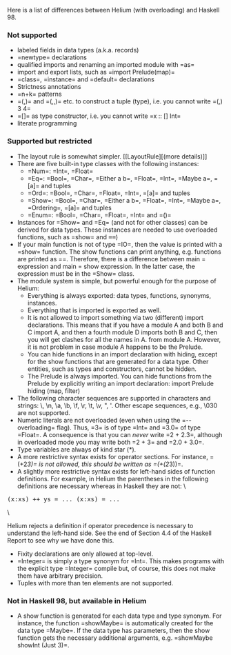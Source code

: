 Here is a list of differences between Helium (with overloading) and Haskell 98.

### Not supported

   * labeled fields in data types (a.k.a. records)
   * =newtype= declarations
   * qualified imports and renaming an imported module with =as=
   * import and export lists, such as =import Prelude(map)=
   * =class=, =instance= and =default= declarations
   * Strictness annotations
   * =n+k= patterns
   * =(,)= and =(,,)= etc. to construct a tuple (type), i.e. you cannot write =(,) 3 4=
   * =[]= as type constructor, i.e. you cannot write =x :: [] Int=
   * literate programming

### Supported but restricted

   * The layout rule is somewhat simpler. [[LayoutRule][(more details)]]
   * There are five built-in type classes with the following instances:
      * =Num=: =Int=, =Float=
      * =Eq=: =Bool=, =Char=, =Either a b=, =Float=, =Int=, =Maybe a=, =[a]= and tuples
      * =Ord=: =Bool=, =Char=, =Float=, =Int=, =[a]= and tuples
      * =Show=: =Bool=, =Char=, =Either a b=, =Float=, =Int=, =Maybe a=, =Ordering=, =[a]= and tuples
      * =Enum=: =Bool=, =Char=, =Float=, =Int= and =()=
   * Instances for =Show= and =Eq= (and not for other classes) can be derived for data types. These instances are needed to use overloaded functions, such as =show= and <kbd>==</kbd>)
   * If your main function is not of type =IO=, then the value is printed with a =show= function. The show functions can print anything, e.g. functions are printed as =<function>=. Therefore, there is a difference between main = expression and main = show expression. In the latter case, the expression must be in the =Show= class.
   * The module system is simple, but powerful enough for the purpose of Helium:
      * Everything is always exported: data types, functions, synonyms, instances.
      * Everything that is imported is exported as well.
      * It is not allowed to import something via two (different) import declarations. This means that if you have a module A and both B and C import A, and then a fourth module D imports both B and C, then you will get clashes for all the names in A. from module A. However, it is not problem in case module A happens to be the Prelude.
      * You can hide functions in an import declaration with hiding, except for the show functions that are generated for a data type. Other entities, such as types and constructors, cannot be hidden.
      * The Prelude is always imported. You can hide functions from the Prelude by explicitly writing an import declaration: import Prelude hiding (map, filter)
   * The following character sequences are supported in characters and strings: \\, \n, \a, \b, \f, \r, \t, \v, \", \'. Other escape sequences, e.g., \030 are not supported.
   * Numeric literals are not overloaded (even when using the =--overloading= flag). Thus, =3= is of type =Int= and =3.0= of type =Float=. A consequence is that you can _never_ write =2 + 2.3=, although in overloaded mode you may write both =2 + 3= and =2.0 + 3.0=.
   * Type variables are always of kind star (*).
   * A more restrictive syntax exists for operator sections. For instance, =(+2*3)= is not allowed, this should be written as =(+(2*3))=.
   * A slightly more restrictive syntax exists for left-hand sides of function definitions. For example, in Helium the parentheses in the following definitions are necessary whereas in Haskell they are not: \
<pre>(x:xs) ++ ys = ... (x:xs) = ... </pre> \
Helium rejects a definition if operator precedence is necessary to understand the left-hand side. See the end of Section 4.4 of the Haskell Report to see why we have done this.
   * Fixity declarations are only allowed at top-level.
   * =Integer= is simply a type synonym for =Int=. This makes programs with the explicit type =Integer= compile but, of course, this does not make them have arbitrary precision.
   * Tuples with more than ten elements are not supported.

### Not in Haskell 98, but available in Helium

   * A show function is generated for each data type and type synonym. For instance, the function =showMaybe= is automatically created for the data type =Maybe=. If the data type has parameters, then the show function gets the necessary additional arguments, e.g. =showMaybe showInt (Just 3)=.